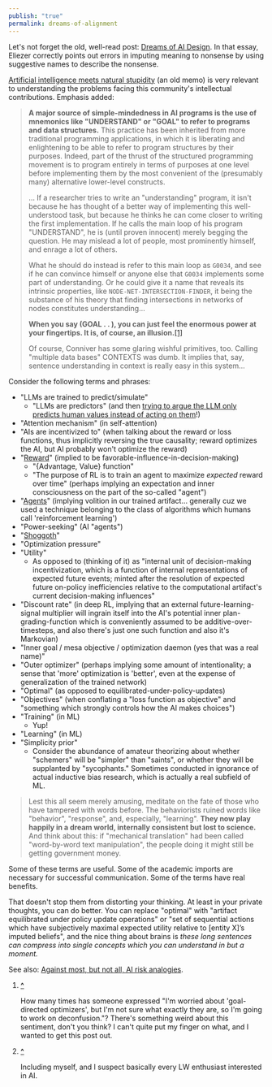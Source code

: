 ```yaml
---
publish: "true"
permalink: dreams-of-alignment
---
```


Let's not forget the old, well-read post: [Dreams of AI Design](https://www.lesswrong.com/posts/p7ftQ6acRkgo6hqHb/dreams-of-ai-design). In that essay, Eliezer correctly points out errors in imputing meaning to nonsense by using suggestive names to describe the nonsense.

[Artificial intelligence meets natural stupidity](https://www.inf.ed.ac.uk/teaching/courses/irm/mcdermott.pdf) (an old memo) is very relevant to understanding the problems facing this community's intellectual contributions. Emphasis added:

> **A major source of simple-mindedness in AI programs is the use of mnemonics like "UNDERSTAND" or "GOAL" to refer to programs and data structures.** This practice has been inherited from more traditional programming applications, in which it is liberating and enlightening to be able to refer to program structures by their purposes. Indeed, part of the thrust of the structured programming movement is to program entirely in terms of purposes at one level before implementing them by the most convenient of the (presumably many) alternative lower-level constructs.
> 
> ... If a researcher tries to write an "understanding" program, it isn't because he has thought of a better way of implementing this well-understood task, but because he thinks he can come closer to writing the first implementation. If he calls the main loop of his program "UNDERSTAND", he is (until proven innocent) merely begging the question. He may mislead a lot of people, most prominently himself, and enrage a lot of others.
> 
> What he should do instead is refer to this main loop as `G0034`, and see if he can convince himself or anyone else that `G0034` implements some part of understanding. Or he could give it a name that reveals its intrinsic properties, like `NODE-NET-INTERSECTION-FINDER`, it being the substance of his theory that finding intersections in networks of nodes constitutes understanding...
> 
> **When you say (GOAL . . ), you can just feel the enormous power at your fingertips. It is, of course, an illusion.**[[1]](#fnvvs1fzi9nqr)
> 
> Of course, Conniver has some glaring wishful primitives, too. Calling "multiple data bases" CONTEXTS was dumb. It implies that, say, sentence understanding in context is really easy in this system...

Consider the following terms and phrases:

- "LLMs are trained to predict/simulate"
    - "LLMs are predictors" (and then [trying to argue the LLM only predicts human values instead of acting on them](https://www.lesswrong.com/posts/i5kijcjFJD6bn7dwq/evaluating-the-historical-value-misspecification-argument?commentId=AytgTwAwj8eGC8aSW)!)
- "Attention mechanism" (in self-attention)
- "AIs are incentivized to" (when talking about the reward or loss functions, thus implicitly reversing the true causality; reward optimizes the AI, but AI probably won't optimize the reward)
- "[Reward](https://www.lesswrong.com/posts/rmfjo4Wmtgq8qa2B7/think-carefully-before-calling-rl-policies-agents)" (implied to be favorable-influence-in-decision-making)
    - "{Advantage, Value} function"
    - "The purpose of RL is to train an agent to maximize _expected_ reward over time" (perhaps implying an expectation and inner consciousness on the part of the so-called "agent") 
- "[Agents](https://www.lesswrong.com/posts/rmfjo4Wmtgq8qa2B7/think-carefully-before-calling-rl-policies-agents)" (implying volition in our trained artifact... generally cuz we used a technique belonging to the class of algorithms which humans call 'reinforcement learning')
- "Power-seeking" (AI "agents")
- "[Shoggoth](https://www.lesswrong.com/posts/dqSwccGTWyBgxrR58/turntrout-s-shortform-feed?commentId=XHktatQRYpsfritrA)" 
- "Optimization pressure"
- "Utility" 
    - As opposed to (thinking of it) as "internal unit of decision-making incentivization, which is a function of internal representations of expected future events; minted after the resolution of expected future on-policy inefficiencies relative to the computational artifact's current decision-making influences"
- "Discount rate" (in deep RL, implying that an external future-learning-signal multiplier will ingrain itself into the AI's potential inner plan-grading-function which is conveniently assumed to be additive-over-timesteps, and also there's just one such function and also it's Markovian)
- "Inner goal / mesa objective / optimization daemon (yes that was a real name)"
- "Outer optimizer" (perhaps implying some amount of intentionality; a sense that 'more' optimization is 'better', even at the expense of generalization of the trained network)
- "Optimal" (as opposed to equilibrated-under-policy-updates)
- "Objectives" (when conflating a "loss function as objective" and "something which strongly controls how the AI makes choices")
- "Training" (in ML)
    - Yup!
- "Learning" (in ML)
- "Simplicity prior" 
    - Consider the abundance of amateur theorizing about whether "schemers" will be "simpler" than "saints", or whether they will be supplanted by "sycophants." Sometimes conducted in ignorance of actual inductive bias research, which is actually a real subfield of ML.

> Lest this all seem merely amusing, meditate on the fate of those who have tampered with words before. The behaviorists ruined words like "behavior", "response", and, especially, "learning". **They now play happily in a dream world, internally consistent but lost to science.** And think about this: if "mechanical translation" had been called "word-by-word text manipulation", the people doing it might still be getting government money.

Some of these terms are useful. Some of the academic imports are necessary for successful communication. Some of the terms have real benefits. 

That doesn't stop them from distorting your thinking. At least in your private thoughts, you can do better. You can replace "optimal" with "artifact equilibrated under policy update operations" or "set of sequential actions which have subjectively maximal expected utility relative to \[entity X\]’s imputed beliefs", and the nice thing about brains is _these long sentences can compress into single concepts which you can understand in but a moment._

See also: [Against most, but not all, AI risk analogies](https://www.lesswrong.com/posts/SnfjK9ALrzFJB8x7B/against-most-but-not-all-ai-risk-analogies).

1. **[^](#fnrefvvs1fzi9nqr)**
    
    How many times has someone expressed "I'm worried about 'goal-directed optimizers', but I'm not sure what exactly they are, so I'm going to work on deconfusion."? There's something weird about this sentiment, don't you think? I can't quite put my finger on what, and I wanted to get this post out.
    
2. **[^](#fnref7j2buxvyx89)**
    
    Including myself, and I suspect basically every LW enthusiast interested in AI.